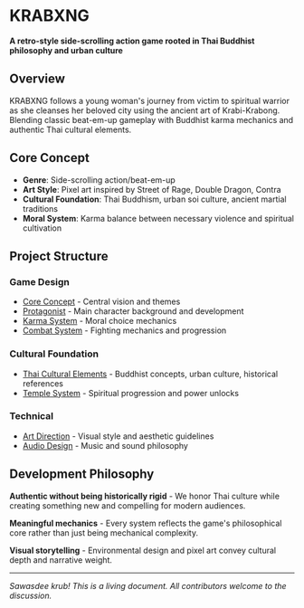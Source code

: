 # KRABXNG

**A retro-style side-scrolling action game rooted in Thai Buddhist philosophy and urban culture**

## Overview

KRABXNG follows a young woman's journey from victim to spiritual warrior as she cleanses her beloved city using the ancient art of Krabi-Krabong. Blending classic beat-em-up gameplay with Buddhist karma mechanics and authentic Thai cultural elements.

## Core Concept

- **Genre**: Side-scrolling action/beat-em-up
- **Art Style**: Pixel art inspired by Street of Rage, Double Dragon, Contra
- **Cultural Foundation**: Thai Buddhism, urban soi culture, ancient martial traditions
- **Moral System**: Karma balance between necessary violence and spiritual cultivation

## Project Structure

### Game Design
- [Core Concept](./game-concept.md) - Central vision and themes
- [Protagonist](./protagonist.md) - Main character background and development
- [Karma System](./karma-system.md) - Moral choice mechanics
- [Combat System](./combat-system.md) - Fighting mechanics and progression

### Cultural Foundation
- [Thai Cultural Elements](./cultural-elements.md) - Buddhist concepts, urban culture, historical references
- [Temple System](./temple-system.md) - Spiritual progression and power unlocks

### Technical
- [Art Direction](./art-direction.md) - Visual style and aesthetic guidelines
- [Audio Design](./audio-design.md) - Music and sound philosophy

## Development Philosophy

**Authentic without being historically rigid** - We honor Thai culture while creating something new and compelling for modern audiences.

**Meaningful mechanics** - Every system reflects the game's philosophical core rather than just being mechanical complexity.

**Visual storytelling** - Environmental design and pixel art convey cultural depth and narrative weight.

---

*Sawasdee krub! This is a living document. All contributors welcome to the discussion.*